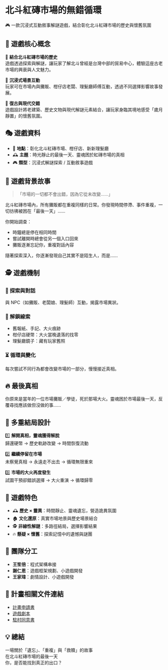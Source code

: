 # 北斗紅磚市場的無錯循環

🎮 一款沉浸式互動敘事解謎遊戲，結合彰化北斗紅磚市場的歷史與懷舊氛圍

## 🔹 遊戲核心概念

🔹 **結合北斗紅磚市場的歷史**  
遊戲透過探索與解謎，讓玩家了解北斗曾經是台灣中部的貿易中心，體驗這座古老市場的興衰與人文魅力。

🔹 **沉浸式場景互動**  
玩家可在市場內與攤販、柑仔店老闆、理髮廳師傅互動，透過不同選擇影響故事發展。

🔹 **復古與現代交錯**  
遊戲設計將老建築、歷史文物與現代解謎元素結合，讓玩家身臨其境地感受「歲月靜置」的懷舊氛圍。

## 🎭 遊戲資料

- 📍 **地點**：彰化北斗紅磚市場、柑仔店、新新理髮廳  
- 🕰 **主題**：時光靜止的最後一天、靈魂困於紅磚市場的真相  
- 🎮 **類型**：沉浸式解謎探索 / 互動敘事遊戲  

## 📖 遊戲背景故事

> 「市場的一切都不會出錯，因為它從未改變……」

北斗紅磚市場內，所有攤販都在重複同樣的日常。你發現時間停滯、事件重複，一切彷彿被困在「最後一天」……

你開始調查：  
- 時鐘總是停在相同時間  
- 嘗試離開時總會從另一個入口回來  
- 攤販逐漸忘記你，重複對話內容  

隨著探索深入，你逐漸發現自己其實不是陌生人，而是……

## 🕵️ 遊戲機制

### 🔎 探索與對話  
與 NPC（如攤販、老闆娘、理髮師）互動，揭露市場異狀。

### 📜 解鎖線索  
- 舊報紙、手記、大火痕跡  
- 柑仔店硬幣：大火當晚遺落的找零  
- 理髮廳鏡子：藏有玩家舊照

### ⏳ 循環與變化  
每次嘗試不同行為都會改變市場的一部分，慢慢接近真相。

## 🔥 最後真相

你原來是當年的一位市場攤販／學徒，死於那場大火。靈魂困於市場最後一天，反覆尋找應該做但沒做的事……

## 📜 多重結局設計

1️⃣ **解開真相，靈魂獲得解脫**  
歸還硬幣 → 歷史軌跡改變 → 時間恢復流動

2️⃣ **繼續停留在市場**  
未察覺真相 → 永遠走不出去 → 循環無限重來

3️⃣ **市場的大火再度發生**  
試圖干預卻錯誤選擇 → 大火重演 → 循環歸零

## 🎯 遊戲特色

- 🕰 **歷史 × 靈異**：時間靜止、靈魂遺忘，營造詭異氛圍  
- 🏚 **文化還原**：真實市場地景與歷史場景結合  
- 🕵️ **非線性解謎**：多路徑結局，選擇影響結果  
- 🔥 **懸疑 × 懷舊**：探索記憶中的遺憾與謎團

## 👥 團隊分工

- **王笙倍**：程式架構串接  
- **謝仁恩**：遊戲框架規劃、小遊戲開發  
- **王家瑋**：劇情設計、小遊戲開發  

## 📎 計畫相關文件連結

- [計畫申請書](https://docs.google.com/document/d/1_6MQnq9RFspNRnzhX3L7O7BVOcR9eKVW0-Fp4mqj_rM/edit?tab=t.0#heading=h.n4c6jtw6z21c)  
- [遊戲劇本](https://docs.google.com/document/d/1iG6j2AXcqMMI52q6L6gI6fciwGlzXYE68-WPPe_ZhRs/edit?tab=t.i6ctw4x35a1h)  
- [駐村同意書](https://docs.google.com/document/d/1aGVkWCSl9ZkFw6ViS-DpFKlDRnYAchQ4/edit)  

## 💡 總結

一場關於「遺忘」、「重複」與「救贖」的故事  
在北斗紅磚市場的最後一天  
你，是否能找到真正的出口？


